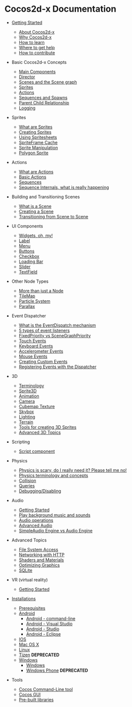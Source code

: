 # Cocos2d-x Documentation

-  [Getting Started](index.md)
    - [About Cocos2d-x](index.md)
    - [Why Cocos2d-x](about/index.md)
    - [How to learn](about/learn.md)
    - [Where to get help](about/help.md)
    - [How to contribute](about/how.md)

-  Basic Cocos2d-x Concepts
    - [Main Components](basic_concepts/index.md)
    - [Director](basic_concepts/director.md)
    - [Scenes and the Scene graph](basic_concepts/scene.md)
    - [Sprites](basic_concepts/sprites.md)
    - [Actions](basic_concepts/actions.md)
    - [Sequences and Spawns](basic_concepts/sequences.md)
    - [Parent Child Relationship](basic_concepts/parent_child.md)
    - [Logging](basic_concepts/logging.md)

-  Sprites
    - [What are Sprites](sprites/index.md)
    - [Creating Sprites](sprites/creating.md)
    - [Using Spritesheets](sprites/spritesheets.md)
    - [SpriteFrame Cache](sprites/spriteframe_cache.md)
    - [Sprite Manipulation](sprites/manipulation.md)
    - [Polygon Sprite](sprites/polygon.md)

-  Actions
    - [What are Actions](actions/index.md)
    - [Basic Actions](actions/basic.md)
    - [Sequences](actions/sequences.md)
    - [Sequence Internals, what is really happening](actions/sequence_internals.md)

-  Building and Transitioning Scenes
    - [What is a Scene](scenes/index.md)
    - [Creating a Scene](scenes/creating.md)
    - [Transitioning from Scene to Scene](scenes/transitioning.md)

-  UI Components
    - [Widgets, oh, my!](ui/index.md)
    - [Label](ui/labels.md)
    - [Menu](ui/menus.md)
    - [Buttons](ui/buttons.md)
    - [Checkbox](ui/checkboxes.md)
    - [Loading Bar](ui/loading_bar.md)
    - [Slider](ui/sliders.md)
    - [TextField](ui/textfields.md)

-  Other Node Types
    - [More than just a Node](other_node_types/index.md)
    - [TileMap](other_node_types/tilemap.md)
    - [Particle System](other_node_types/particles.md)
    - [Parallax](other_node_types/parallax.md)

-  Event Dispatcher
    - [What is the EventDispatch mechanism](event_dispatcher/index.md)
    - [5 types of event listeners](event_dispatcher/types.md)
    - [FixedPriority vs SceneGraphPriority](event_dispatcher/priority.md)
    - [Touch Events](event_dispatcher/touch.md)
    - [Keyboard Events](event_dispatcher/keyboard.md)
    - [Accelerometer Events](event_dispatcher/accelerometer.md)
    - [Mouse Events](event_dispatcher/mouse.md)
    - [Creating Custom Events](event_dispatcher/custom.md)
    - [Registering Events with the Dispatcher](event_dispatcher/registering.md)

-  3D
    - [Terminology](3d/index.md)
    - [Sprite3D](3d/sprite3d.md)
    - [Animation](3d/animation.md)
    - [Camera](3d/camera.md)
    - [Cubemap Texture](3d/cubemap.md)
    - [Skybox](3d/skybox.md)
    - [Lighting](3d/lighting.md)
    - [Terrain](3d/terrain.md)
    - [Tools for creating 3D Sprites](3d/tools.md)
    - [Advanced 3D Topics](3d/advanced.md)

-  Scripting
    - [Script component](scripting/index.md)

-  Physics
    - [Physics is scary, do I really need it? Please tell me no!](physics/index.md)
    - [Physics terminology and concepts](physics/concepts.md)
    - [Collision](physics/collisions.md)
    - [Queries](physics/queries.md)
    - [Debugging/Disabling](physics/debugging.md)

-  Audio
    - [Getting Started](audio/index.md)
    - [Play background music and sounds](audio/playing.md)
    - [Audio operations](audio/operations.md)
    - [Advanced Audio](audio/advanced.md)
    - [SimpleAudio Engine vs Audio Engine](audio/engines.md)

-  Advanced Topics
    - [File System Access](advanced_topics/index.md)
    - [Networking with HTTP](advanced_topics/networking.md)
    - [Shaders and Materials](advanced_topics/shaders.md)
    - [Optimizing Graphics](advanced_topics/optimizing.md)
    - [SQLite](advanced_topics/sqlite.md)

-  VR (virtual reality)
    - [Getting Started](vr/index.md)

-  [Installations](installation/A.md)
    - [Prerequisites](installation/A.md)
    - [Android](installation/Android-terminal.md)
      - [Android     - command-line](installation/Android-terminal.md)
      - [Android     - Visual Studio](installation/Android-VisualStudio.md)
      - [Android     - Studio](installation/Android-Studio.md)
      - [Android     - Eclipse](installation/Android-Eclipse.md)
    - [IOS](installation/iOS.md)
    - [Mac OS X](installation/OSX.md)
    - [Linux](installation/Linux.md)
    - [Tizen](installation/Tizen.md) __**DEPRECATED**__
    - [Windows](installation/Windows.md)
      - [Windows](installation/Windows.md)
      - [Windows Phone](installation/Windows-Phone.md) __**DEPRECATED**__

-  Tools
    - [Cocos Command-Line tool](editors_and_tools/cocosCLTool.md)
    - [Cocos GUI](editors_and_tools/cocos.md)
    - [Pre-built libraries]()

